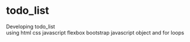# todo_list
Developing todo_list  
using html css javascript flexbox bootstrap javascript object and  for loops 
